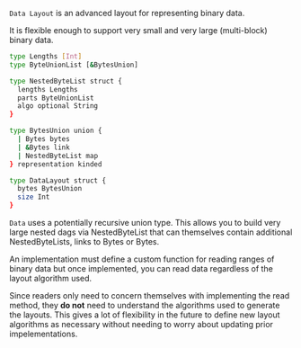 `Data Layout` is an advanced layout for representing binary data.

It is flexible enough to support very small and very large (multi-block) binary data.

```sh
type Lengths [Int]
type ByteUnionList [&BytesUnion]

type NestedByteList struct {
  lengths Lengths
  parts ByteUnionList
  algo optional String
}

type BytesUnion union {
  | Bytes bytes
  | &Bytes link
  | NestedByteList map
} representation kinded

type DataLayout struct {
  bytes BytesUnion
  size Int
}
```

`Data` uses a potentially recursive union type. This allows you to build very large nested
dags via NestedByteList that can themselves contain additional NestedByteLists, links to Bytes or
Bytes.

An implementation must define a custom function for reading ranges of binary
data but once implemented, you can read data regardless of the layout algorithm used.

Since readers only need to concern themselves with implementing the read method, they **do not**
need to understand the algorithms used to generate the layouts. This gives a lot of flexibility
in the future to define new layout algorithms as necessary without needing to worry about
updating prior impelementations.
